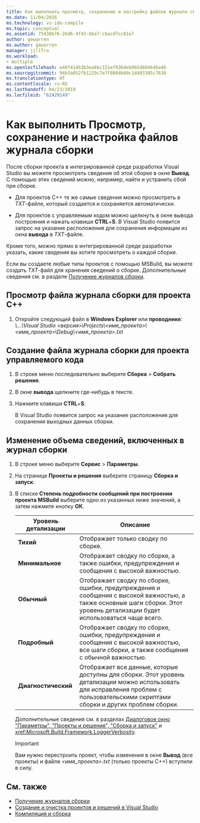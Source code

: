 ```yaml
---
title: Как выполнить просмотр, сохранение и настройку файлов журнала сборки | Документация Майкрософт
ms.date: 11/04/2016
ms.technology: vs-ide-compile
ms.topic: conceptual
ms.assetid: 75d38b76-26d6-4f43-bbe7-cbacd7cc81e7
author: gewarren
ms.author: gewarren
manager: jillfra
ms.workload:
- multiple
ms.openlocfilehash: e40f414b3b3ea6bc151ef036deb0b5d80464ba46
ms.sourcegitcommit: 94b3a052fb1229c7e7f8804b09c1d403385c7630
ms.translationtype: HT
ms.contentlocale: ru-RU
ms.lasthandoff: 04/23/2019
ms.locfileid: "62429149"
---
```

# <a name="how-to-view-save-and-configure-build-log-files"></a>Как выполнить Просмотр, сохранение и настройка файлов журнала сборки

После сборки проекта в интегрированной среде разработки Visual Studio вы можете просмотреть сведения об этой сборке в окне **Вывод**. С помощью этих сведений можно, например, найти и устранить сбой при сборке. 

- Для проектов C++ те же самые сведения можно просмотреть в *TXT*-файле, который создается и сохраняется автоматически. 

- Для проектов с управляемым кодом можно щелкнуть в окне вывода построения и нажать клавиши **CTRL**+**S**. В Visual Studio появится запрос на указание расположения для сохранения информации из окна **вывода** в *TXT*-файле. 

Кроме того, можно прямо в интегрированной среде разработки указать, какие сведения вы хотите просмотреть о каждой сборке.

Если вы создаете любые типы проектов с помощью MSBuild, вы можете создать *TXT*-файл для хранения сведений о сборке. Дополнительные сведения см. в разделе [Получение журналов сборки](../msbuild/obtaining-build-logs-with-msbuild.md).

## <a name="to-view-the-build-log-file-for-a-c-project"></a>Просмотр файла журнала сборки для проекта C++

1. Откройте следующий файл в **Windows Explorer** или **проводнике**: *\\...\Visual Studio \<версия\>\Projects\\<имя_проекта\>\\<имя_проекта\>\Debug\\<имя_проекта\>.txt*

## <a name="to-create-a-build-log-file-for-a-managed-code-project"></a>Создание файла журнала сборки для проекта управляемого кода

1. В строке меню последовательно выберите **Сборка**  >  **Собрать решение**.

2. В окне **вывода** щелкните где-нибудь в тексте.

3. Нажмите клавиши **CTRL**+**S**.

   В Visual Studio появится запрос на указание расположения для сохранения выходных данных сборки.

## <a name="to-change-the-amount-of-information-included-in-the-build-log"></a>Изменение объема сведений, включенных в журнал сборки

1. В строке меню выберите **Сервис** > **Параметры**.

2. На странице **Проекты и решения** выберите страницу **Сборка и запуск**.

3. В списке **Степень подробности сообщений при построении проекта MSBuild** выберите одно из указанных ниже значений, а затем нажмите кнопку **ОК**.

    |Уровень детализации|Описание|
    | - |-----------------|
    |**Тихий**|Отображает только сводку по сборке.|
    |**Минимальное**|Отображает сводку по сборке, а также ошибки, предупреждения и сообщения с высокой важностью.|
    |**Обычный**|Отображает сводку по сборке, ошибки, предупреждения и сообщения с высокой важностью, а также основные шаги сборки. Этот уровень детализации будет использоваться чаще всего.|
    |**Подробный**|Отображает сводку по сборке, ошибки, предупреждения и сообщения с высокой важностью, все шаги сборки, а также сообщения с обычной важностью.|
    |**Диагностический**|Отображает все данные, которые доступны для сборки. Этот уровень детализации можно использовать для исправления проблем с пользовательскими скриптами сборки и других проблем сборки.|

     Дополнительные сведения см. в разделах [Диалоговое окно "Параметры", "Проекты и решения", "Сборка и запуск"](../ide/reference/options-dialog-box-projects-and-solutions-build-and-run.md) и <xref:Microsoft.Build.Framework.LoggerVerbosity>.

    > [!IMPORTANT]
    > Вам нужно перестроить проект, чтобы изменения в окне **Вывод** (все проекты) и файле *\<имя_проекта>.txt* (только проекты C++) вступили в силу.

## <a name="see-also"></a>См. также

- [Получение журналов сборки](../msbuild/obtaining-build-logs-with-msbuild.md)
- [Создание и очистка проектов и решений в Visual Studio](../ide/building-and-cleaning-projects-and-solutions-in-visual-studio.md)
- [Компиляция и сборка](../ide/compiling-and-building-in-visual-studio.md)

